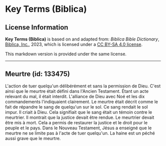 # Key Terms (Biblica)

## License Information

**Key Terms (Biblica)** is based on and adapted from: _Biblica Bible Dictionary_, [Biblica, Inc.](https://www.biblica.com/), 2023, which is licensed under a [CC BY-SA 4.0 license](https://creativecommons.org/licenses/by-sa/4.0/legalcode.en).

This markdown version is provided under the same license.



--------------------------------

## Meurtre (id: 133475)

L'action de tuer quelqu'un délibérément et sans la permission de Dieu. C'est ainsi que le meurtre était défini dans l'Ancien Testament. Étant un acte relevant du mal, il était interdit. L'alliance de Dieu avec Noé et les dix commandements l'indiquaient clairement. Le meurtre était décrit comme le fait de répandre le sang de quelqu'un sur le sol. Ce sang rendait le sol impur. Il criait à Dieu. Cela signifiait que le sang était un témoin contre le meurtrier. Il montrait que la justice devait être rendue. Le meurtrier devait être mis à mort. Cela a permis de restaurer la justice et le droit pour le peuple et le pays. Dans le Nouveau Testament, Jésus a enseigné que le meurtre ne se limite pas à l'acte de tuer quelqu'un. La haine est un péché aussi grave que le meurtre.


